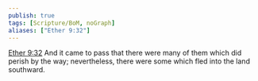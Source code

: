 ```yaml
---
publish: true
tags: [Scripture/BoM, noGraph]
aliases: ["Ether 9:32"]
---
```

[Ether 9:32](https://churchofjesuschrist.org/study/scriptures/bofm/ether/9?lang=eng&id=p32#p32) And it came to pass that there were many of them which did perish by the way; nevertheless, there were some which fled into the land southward.
